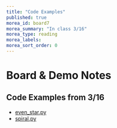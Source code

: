 ```yaml
---
title: "Code Examples"
published: true
morea_id: board7
morea_summary: "In class 3/16"
morea_type: reading
morea_labels:
morea_sort_order: 0
---
```


# Board & Demo Notes
 

## Code Examples from 3/16

 * [even_star.py](even_star.py)
 * [spiral.py](spiral.py)

